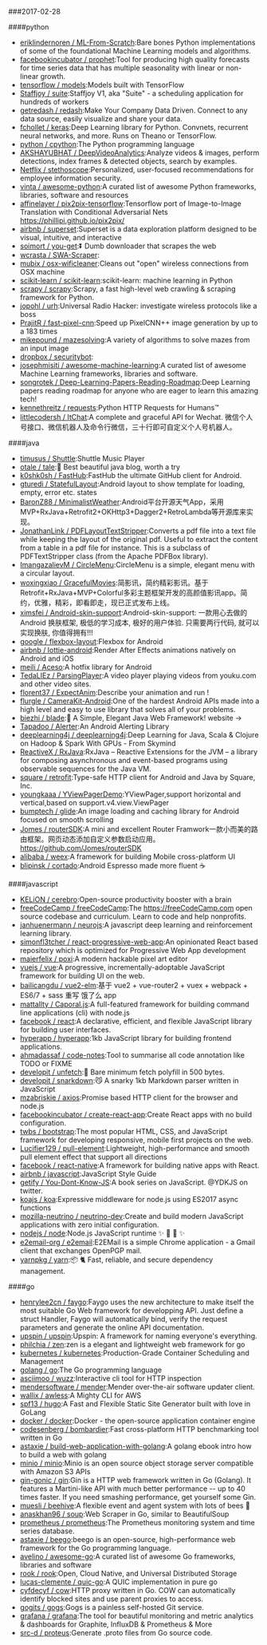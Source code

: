 ###2017-02-28

####python
* [eriklindernoren / ML-From-Scratch](https://github.com/eriklindernoren/ML-From-Scratch):Bare bones Python implementations of some of the foundational Machine Learning models and algorithms.
* [facebookincubator / prophet](https://github.com/facebookincubator/prophet):Tool for producing high quality forecasts for time series data that has multiple seasonality with linear or non-linear growth.
* [tensorflow / models](https://github.com/tensorflow/models):Models built with TensorFlow
* [Staffjoy / suite](https://github.com/Staffjoy/suite):Staffjoy V1, aka "Suite" - a scheduling application for hundreds of workers
* [getredash / redash](https://github.com/getredash/redash):Make Your Company Data Driven. Connect to any data source, easily visualize and share your data.
* [fchollet / keras](https://github.com/fchollet/keras):Deep Learning library for Python. Convnets, recurrent neural networks, and more. Runs on Theano or TensorFlow.
* [python / cpython](https://github.com/python/cpython):The Python programming language
* [AKSHAYUBHAT / DeepVideoAnalytics](https://github.com/AKSHAYUBHAT/DeepVideoAnalytics):Analyze videos & images, perform detections, index frames & detected objects, search by examples.
* [Netflix / stethoscope](https://github.com/Netflix/stethoscope):Personalized, user-focused recommendations for employee information security.
* [vinta / awesome-python](https://github.com/vinta/awesome-python):A curated list of awesome Python frameworks, libraries, software and resources
* [affinelayer / pix2pix-tensorflow](https://github.com/affinelayer/pix2pix-tensorflow):Tensorflow port of Image-to-Image Translation with Conditional Adversarial Nets https://phillipi.github.io/pix2pix/
* [airbnb / superset](https://github.com/airbnb/superset):Superset is a data exploration platform designed to be visual, intuitive, and interactive
* [soimort / you-get](https://github.com/soimort/you-get):⏬ Dumb downloader that scrapes the web
* [wcrasta / SWA-Scraper](https://github.com/wcrasta/SWA-Scraper):
* [mubix / osx-wificleaner](https://github.com/mubix/osx-wificleaner):Cleans out "open" wireless connections from OSX machine
* [scikit-learn / scikit-learn](https://github.com/scikit-learn/scikit-learn):scikit-learn: machine learning in Python
* [scrapy / scrapy](https://github.com/scrapy/scrapy):Scrapy, a fast high-level web crawling & scraping framework for Python.
* [jopohl / urh](https://github.com/jopohl/urh):Universal Radio Hacker: investigate wireless protocols like a boss
* [PrajitR / fast-pixel-cnn](https://github.com/PrajitR/fast-pixel-cnn):Speed up PixelCNN++ image generation by up to a 183 times
* [mikepound / mazesolving](https://github.com/mikepound/mazesolving):A variety of algorithms to solve mazes from an input image
* [dropbox / securitybot](https://github.com/dropbox/securitybot):
* [josephmisiti / awesome-machine-learning](https://github.com/josephmisiti/awesome-machine-learning):A curated list of awesome Machine Learning frameworks, libraries and software.
* [songrotek / Deep-Learning-Papers-Reading-Roadmap](https://github.com/songrotek/Deep-Learning-Papers-Reading-Roadmap):Deep Learning papers reading roadmap for anyone who are eager to learn this amazing tech!
* [kennethreitz / requests](https://github.com/kennethreitz/requests):Python HTTP Requests for Humans™
* [littlecodersh / ItChat](https://github.com/littlecodersh/ItChat):A complete and graceful API for Wechat. 微信个人号接口、微信机器人及命令行微信，三十行即可自定义个人号机器人。

####java
* [timusus / Shuttle](https://github.com/timusus/Shuttle):Shuttle Music Player
* [otale / tale](https://github.com/otale/tale):🦄 Best beautiful java blog, worth a try
* [k0shk0sh / FastHub](https://github.com/k0shk0sh/FastHub):FastHub the ultimate GitHub client for Android.
* [gturedi / StatefulLayout](https://github.com/gturedi/StatefulLayout):Android layout to show template for loading, empty, error etc. states
* [BaronZ88 / MinimalistWeather](https://github.com/BaronZ88/MinimalistWeather):Android平台开源天气App，采用MVP+RxJava+Retrofit2+OKHttp3+Dagger2+RetroLambda等开源库来实现。
* [JonathanLink / PDFLayoutTextStripper](https://github.com/JonathanLink/PDFLayoutTextStripper):Converts a pdf file into a text file while keeping the layout of the original pdf. Useful to extract the content from a table in a pdf file for instance. This is a subclass of PDFTextStripper class (from the Apache PDFBox library).
* [ImangazalievM / CircleMenu](https://github.com/ImangazalievM/CircleMenu):CircleMenu is a simple, elegant menu with a circular layout.
* [woxingxiao / GracefulMovies](https://github.com/woxingxiao/GracefulMovies):简影讯，简约精彩影讯。基于Retrofit+RxJava+MVP+Colorful多彩主题框架开发的高颜值影讯app。简约，优雅，精彩，即看即走，现已正式发布上线。
* [ximsfei / Android-skin-support](https://github.com/ximsfei/Android-skin-support):Android-skin-support: 一款用心去做的Android 换肤框架, 极低的学习成本, 极好的用户体验. 只需要两行代码, 就可以实现换肤, 你值得拥有!!!
* [google / flexbox-layout](https://github.com/google/flexbox-layout):Flexbox for Android
* [airbnb / lottie-android](https://github.com/airbnb/lottie-android):Render After Effects animations natively on Android and iOS
* [meili / Aceso](https://github.com/meili/Aceso):A hotfix library for Android
* [TedaLIEz / ParsingPlayer](https://github.com/TedaLIEz/ParsingPlayer):A video player playing videos from youku.com and other video sites.
* [florent37 / ExpectAnim](https://github.com/florent37/ExpectAnim):Describe your animation and run !
* [flurgle / CameraKit-Android](https://github.com/flurgle/CameraKit-Android):One of the hardest Android APIs made into a high level and easy to use library that solves all of your problems.
* [biezhi / blade](https://github.com/biezhi/blade):🚀 A Simple, Elegant Java Web Framework! website →
* [Tapadoo / Alerter](https://github.com/Tapadoo/Alerter):An Android Alerting Library
* [deeplearning4j / deeplearning4j](https://github.com/deeplearning4j/deeplearning4j):Deep Learning for Java, Scala & Clojure on Hadoop & Spark With GPUs - From Skymind
* [ReactiveX / RxJava](https://github.com/ReactiveX/RxJava):RxJava – Reactive Extensions for the JVM – a library for composing asynchronous and event-based programs using observable sequences for the Java VM.
* [square / retrofit](https://github.com/square/retrofit):Type-safe HTTP client for Android and Java by Square, Inc.
* [youngkaaa / YViewPagerDemo](https://github.com/youngkaaa/YViewPagerDemo):YViewPager,support horizontal and vertical,based on support.v4.view.ViewPager
* [bumptech / glide](https://github.com/bumptech/glide):An image loading and caching library for Android focused on smooth scrolling
* [Jomes / routerSDK](https://github.com/Jomes/routerSDK):A mini and excellent Router Framwork一款小而美的路由框架。网页动态添加自定义参数启动应用。 https://github.com/Jomes/routerSDK
* [alibaba / weex](https://github.com/alibaba/weex):A framework for building Mobile cross-platform UI
* [blipinsk / cortado](https://github.com/blipinsk/cortado):Android Espresso made more fluent ☕️

####javascript
* [KELiON / cerebro](https://github.com/KELiON/cerebro):Open-source productivity booster with a brain
* [freeCodeCamp / freeCodeCamp](https://github.com/freeCodeCamp/freeCodeCamp):The https://freeCodeCamp.com open source codebase and curriculum. Learn to code and help nonprofits.
* [janhuenermann / neurojs](https://github.com/janhuenermann/neurojs):A javascript deep learning and reinforcement learning library.
* [simonfl3tcher / react-progressive-web-app](https://github.com/simonfl3tcher/react-progressive-web-app):An opinionated React based repository which is optimized for Progressive Web App development
* [maierfelix / poxi](https://github.com/maierfelix/poxi):A modern hackable pixel art editor
* [vuejs / vue](https://github.com/vuejs/vue):A progressive, incrementally-adoptable JavaScript framework for building UI on the web.
* [bailicangdu / vue2-elm](https://github.com/bailicangdu/vue2-elm):基于 vue2 + vue-router2 + vuex + webpack + ES6/7 + sass 重写 饿了么 app
* [mattallty / Caporal.js](https://github.com/mattallty/Caporal.js):A full-featured framework for building command line applications (cli) with node.js
* [facebook / react](https://github.com/facebook/react):A declarative, efficient, and flexible JavaScript library for building user interfaces.
* [hyperapp / hyperapp](https://github.com/hyperapp/hyperapp):1kb JavaScript library for building frontend applications.
* [ahmadassaf / code-notes](https://github.com/ahmadassaf/code-notes):Tool to summarise all code annotation like TODO or FIXME
* [developit / unfetch](https://github.com/developit/unfetch):🐶 Bare minimum fetch polyfill in 500 bytes.
* [developit / snarkdown](https://github.com/developit/snarkdown):😼 A snarky 1kb Markdown parser written in JavaScript
* [mzabriskie / axios](https://github.com/mzabriskie/axios):Promise based HTTP client for the browser and node.js
* [facebookincubator / create-react-app](https://github.com/facebookincubator/create-react-app):Create React apps with no build configuration.
* [twbs / bootstrap](https://github.com/twbs/bootstrap):The most popular HTML, CSS, and JavaScript framework for developing responsive, mobile first projects on the web.
* [Lucifier129 / pull-element](https://github.com/Lucifier129/pull-element):Lightweight, high-performance and smooth pull element effect that support all directions
* [facebook / react-native](https://github.com/facebook/react-native):A framework for building native apps with React.
* [airbnb / javascript](https://github.com/airbnb/javascript):JavaScript Style Guide
* [getify / You-Dont-Know-JS](https://github.com/getify/You-Dont-Know-JS):A book series on JavaScript. @YDKJS on twitter.
* [koajs / koa](https://github.com/koajs/koa):Expressive middleware for node.js using ES2017 async functions
* [mozilla-neutrino / neutrino-dev](https://github.com/mozilla-neutrino/neutrino-dev):Create and build modern JavaScript applications with zero initial configuration.
* [nodejs / node](https://github.com/nodejs/node):Node.js JavaScript runtime ✨ 🐢 🚀 ✨
* [e2email-org / e2email](https://github.com/e2email-org/e2email):E2EMail is a simple Chrome application - a Gmail client that exchanges OpenPGP mail.
* [yarnpkg / yarn](https://github.com/yarnpkg/yarn):📦 🐈 Fast, reliable, and secure dependency management.

####go
* [henrylee2cn / faygo](https://github.com/henrylee2cn/faygo):Faygo uses the new architecture to make itself the most suitable Go Web framework for developping API. Just define a struct Handler, Faygo will automatically bind, verify the request parameters and generate the online API documentation.
* [upspin / upspin](https://github.com/upspin/upspin):Upspin: A framework for naming everyone's everything.
* [philchia / zen](https://github.com/philchia/zen):zen is a elegant and lightweight web framework for go
* [kubernetes / kubernetes](https://github.com/kubernetes/kubernetes):Production-Grade Container Scheduling and Management
* [golang / go](https://github.com/golang/go):The Go programming language
* [asciimoo / wuzz](https://github.com/asciimoo/wuzz):Interactive cli tool for HTTP inspection
* [mendersoftware / mender](https://github.com/mendersoftware/mender):Mender over-the-air software updater client.
* [wallix / awless](https://github.com/wallix/awless):A Mighty CLI for AWS
* [spf13 / hugo](https://github.com/spf13/hugo):A Fast and Flexible Static Site Generator built with love in GoLang
* [docker / docker](https://github.com/docker/docker):Docker - the open-source application container engine
* [codesenberg / bombardier](https://github.com/codesenberg/bombardier):Fast cross-platform HTTP benchmarking tool written in Go
* [astaxie / build-web-application-with-golang](https://github.com/astaxie/build-web-application-with-golang):A golang ebook intro how to build a web with golang
* [minio / minio](https://github.com/minio/minio):Minio is an open source object storage server compatible with Amazon S3 APIs
* [gin-gonic / gin](https://github.com/gin-gonic/gin):Gin is a HTTP web framework written in Go (Golang). It features a Martini-like API with much better performance -- up to 40 times faster. If you need smashing performance, get yourself some Gin.
* [muesli / beehive](https://github.com/muesli/beehive):A flexible event and agent system with lots of bees 🐝
* [anaskhan96 / soup](https://github.com/anaskhan96/soup):Web Scraper in Go, similar to BeautifulSoup
* [prometheus / prometheus](https://github.com/prometheus/prometheus):The Prometheus monitoring system and time series database.
* [astaxie / beego](https://github.com/astaxie/beego):beego is an open-source, high-performance web framework for the Go programming language.
* [avelino / awesome-go](https://github.com/avelino/awesome-go):A curated list of awesome Go frameworks, libraries and software
* [rook / rook](https://github.com/rook/rook):Open, Cloud Native, and Universal Distributed Storage
* [lucas-clemente / quic-go](https://github.com/lucas-clemente/quic-go):A QUIC implementation in pure go
* [cyfdecyf / cow](https://github.com/cyfdecyf/cow):HTTP proxy written in Go. COW can automatically identify blocked sites and use parent proxies to access.
* [gogits / gogs](https://github.com/gogits/gogs):Gogs is a painless self-hosted Git service.
* [grafana / grafana](https://github.com/grafana/grafana):The tool for beautiful monitoring and metric analytics & dashboards for Graphite, InfluxDB & Prometheus & More
* [src-d / proteus](https://github.com/src-d/proteus):Generate .proto files from Go source code.

